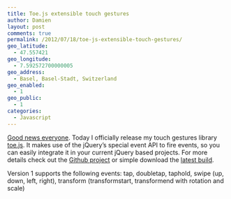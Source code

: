 ```yaml
---
title: Toe.js extensible touch gestures
author: Damien
layout: post
comments: true
permalink: /2012/07/18/toe-js-extensible-touch-gestures/
geo_latitude:
  - 47.557421
geo_longitude:
  - 7.592572700000005
geo_address:
  - Basel, Basel-Stadt, Switzerland
geo_enabled:
  - 1
geo_public:
  - 1
categories:
  - Javascript
---
```

[Good news everyone][1]. Today I officially release my touch gestures library [toe.js][2]. It makes use of the jQuery&#8217;s special event API to fire events, so you can easily integrate it in your current jQuery based projects. For more details check out the [Github project][2] or simple download the [latest build][3].

Version 1 supports the following events: tap, doubletap, taphold, swipe (up, down, left, right), transform (transformstart, transformend with rotation and scale)

 [1]: http://en.wikipedia.org/wiki/Professor_Farnsworth
 [2]: https://github.com/dantipa/toe.js
 [3]: https://github.com/dantipa/toe.js/blob/master/dist/toe.min.js